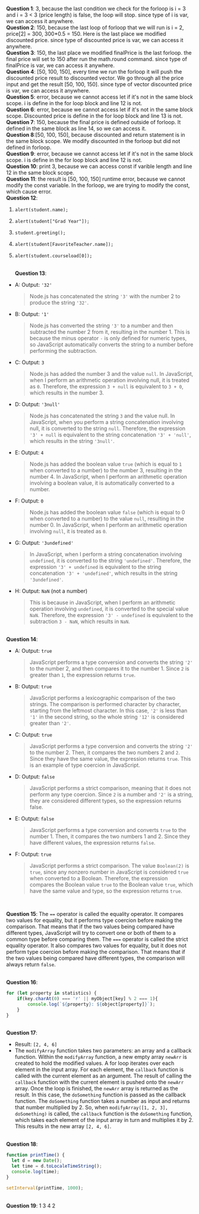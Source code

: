<b>Question 1</b>: 3, because the last condition we check for the forloop is i = 3 and i = 3 < 3 (price length) is false, the loop will stop. since type of i is var, we can access it anywhere. <br>
<b>Question 2</b>: 150,  because the last loop of forloop that we will run is i = 2, price[2] = 300, 300*0.5 = 150. Here is the last place we modified discounted price. since type of discounted price is var, we can access it anywhere. <br>
<b>Question 3</b>: 150, the last place we modified finalPrice is the last forloop. the final price will set to 150 after run the math.round command. since type of finalPrice is var, we can access it anywhere.<br>
<b>Question 4</b>: [50, 100, 150], every time we run the forloop it will push the discounted price result to discounted vector. We go through all the price input and get the result [50, 100, 150]. since type of vector discounted price is var, we can access it anywhere.<br>
<b>Question 5</b>: error, because we cannot access let if it's not in the same block scope. i is define in the for loop block and line 12 is not. <br>
<b>Question 6</b>: error, because we cannot access let if it's not in the same block scope. Discounted price is define in the for loop block and line 13 is not. <br>
<b>Question 7</b>: 150, because the final price is defined outside of forloop. It defined in the same block as line 14, so we can access it.<br>
<b>Question 8</b>:[50, 100, 150], because discounted and return statement is in the same block scope. We modify discounted in the forloop but did not defined in forloop. <br>
<b>Question 9</b>: error, because we cannot access let if it's not in the same block scope. i is define in the for loop block and line 12 is not. <br>
<b>Question 10</b>: print 3, because we can access const if varible length and line 12 in the same block scope. <br>
<b>Question 11</b>: the result is [50, 100, 150]
runtime error, because we cannot modify the const variable. In the forloop, we are trying to modify the const, which cause error.<br>
<b>Question 12</b>:
1. `alert(student.name);`
2. `alert(student["Grad Year"]);`
3. `student.greeting();`
4. `alert(student[FavoriteTeacher.name]);`
5. `alert(student.courseload[0]);`



   <br>
   <b>Question 13</b>:
-  A: Output: `'32'`
   > Node.js has concatenated the string `'3'` with the number 2 to produce the string `'32'`.
-  B: Output: `'1'`
   > Node.js has converted the string `'3'` to a number and then subtracted the number 2 from it, resulting in the number 1. This is because the minus operator `-` is only defined for numeric types, so JavaScript automatically converts the string to a number before performing the subtraction.
-  C: Output: `3`
   > Node.js has added the number 3 and the value `null`. In JavaScript, when I perform an arithmetic operation involving null, it is treated as `0`. Therefore, the expression `3 + null` is equivalent to `3 + 0`, which results in the number 3.
-  D: Output: `'3null'`
   >  Node.js has concatenated the string `3` and the value null. In JavaScript, when you perform a string concatenation involving null, it is converted to the string `null`. Therefore, the expression `'3' + null` is equivalent to the string concatenation `'3' + 'null'`, which results in the string `'3null'`.
-  E: Output: `4`
   > Node.js has added the boolean value `true` (which is equal to `1` when converted to a number) to the number 3, resulting in the number 4. In JavaScript, when I perform an arithmetic operation involving a boolean value, it is automatically converted to a number.
-  F: Output: `0` 
   >  Node.js has added the boolean value `false` (which is equal to 0 when converted to a number) to the value `null`, resulting in the number 0. In JavaScript, when I perform an arithmetic operation involving `null`, it is treated as `0`.
-  G: Output: `'3undefined'`
   > In JavaScript, when I perform a string concatenation involving `undefined`, it is converted to the string `'undefined'`. Therefore, the expression `'3' + undefined` is equivalent to the string concatenation `'3' + 'undefined'`, which results in the string `'3undefined'`.
-  H: Output: `NaN` (not a number)
   > This is because in JavaScript, when I perform an arithmetic operation involving `undefined`, it is converted to the special value `NaN`. Therefore, the expression `'3' - undefined` is equivalent to the subtraction `3 - NaN`, which results in `NaN`.

 <br>
   <b>Question 14</b>:

-  A: Output: `true` 
    > JavaScript performs a type conversion and converts the string `'2'` to the number 2, and then compares it to the number 1. Since `2` is greater than `1`, the expression returns `true`.
-  B: Output: `true` 
    > JavaScript performs a lexicographic comparison of the two strings. The comparison is performed character by character, starting from the leftmost character. In this case, `'2'` is less than `'1'` in the second string, so the whole string `'12'` is considered greater than `'2'`.
-  C: Output: `true`
    > JavaScript performs a type conversion and converts the string `'2'` to the number 2. Then, it compares the two numbers 2 and `2`. Since they have the same value, the expression returns `true`. This is an example of type coercion in JavaScript.
-   D: Output: `false`
    > JavaScript performs a strict comparison, meaning that it does not perform any type coercion. Since `2` is a number and `'2'` is a string, they are considered different types, so the expression returns false.
-   E: Output: `false`
    > JavaScript performs a type conversion and converts `true` to the number 1. Then, it compares the two numbers 1 and 2. Since they have different values, the expression returns `false`.
-   F: Output: `true`
    > JavaScript performs a strict comparison. The value `Boolean(2)` is `true`, since any nonzero number in JavaScript is considered `true` when converted to a Boolean. Therefore, the expression compares the Boolean value `true` to the Boolean value `true`, which have the same value and type, so the expression returns `true`.

<br>

   <b>Question 15</b>: The `==` operator is called the equality operator. It compares two values for equality, but it performs type coercion before making the comparison. That means that if the two values being compared have different types, JavaScript will try to convert one or both of them to a common type before comparing them. The `===` operator is called the strict equality operator. It also compares two values for equality, but it does not perform type coercion before making the comparison. That means that if the two values being compared have different types, the comparison will always return `false`. 

<br>
<b>Question 16</b>: 

```javascript
for (let property in statistics) {
    if(key.charAt(0) === 'r' || myObject[key] % 2 === 1){
        console.log(`${property}: ${object[property]}`);
    }
}
```

<br>
<b>Question 17</b>:

- Result: `[2, 4, 6]`
- The `modifyArray` function takes two parameters: an array and a callback function.
Within the `modifyArray` function, a new empty array `newArr` is created to hold the modified values. A for loop iterates over each element in the input array. For each element, the `callback` function is called with the current element as an argument. The result of calling the `callback` function with the current element is pushed onto the `newArr` array. Once the loop is finished, the `newArr` array is returned as the result.
In this case, the `doSomething` function is passed as the callback function. The `doSomething` function takes a number as input and returns that number multiplied by 2. So, when `modifyArray([1, 2, 3], doSomething)` is called, the `callback` function is the `doSomething` function, which takes each element of the input array in turn and multiplies it by 2. This results in the new array `[2, 4, 6]`.

<br>
<b>Question 18</b>:

```javascript
function printTime() {
  let d = new Date();
  let time = d.toLocaleTimeString();
  console.log(time);
}

setInterval(printTime, 1000);
```

<br>
<b>Question 19</b>:
1 3 4 2

  

